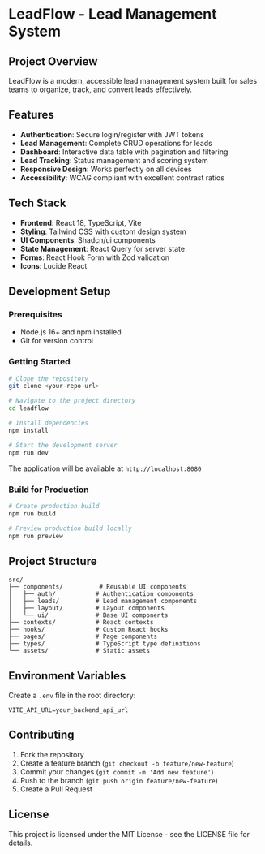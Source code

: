 # LeadFlow - Lead Management System

## Project Overview

LeadFlow is a modern, accessible lead management system built for sales teams to organize, track, and convert leads effectively.

## Features

- **Authentication**: Secure login/register with JWT tokens
- **Lead Management**: Complete CRUD operations for leads
- **Dashboard**: Interactive data table with pagination and filtering
- **Lead Tracking**: Status management and scoring system
- **Responsive Design**: Works perfectly on all devices
- **Accessibility**: WCAG compliant with excellent contrast ratios

## Tech Stack

- **Frontend**: React 18, TypeScript, Vite
- **Styling**: Tailwind CSS with custom design system
- **UI Components**: Shadcn/ui components
- **State Management**: React Query for server state
- **Forms**: React Hook Form with Zod validation
- **Icons**: Lucide React

## Development Setup

### Prerequisites

- Node.js 16+ and npm installed
- Git for version control

### Getting Started

```sh
# Clone the repository
git clone <your-repo-url>

# Navigate to the project directory
cd leadflow

# Install dependencies
npm install

# Start the development server
npm run dev
```

The application will be available at `http://localhost:8080`

### Build for Production

```sh
# Create production build
npm run build

# Preview production build locally
npm run preview
```

## Project Structure

```
src/
├── components/          # Reusable UI components
│   ├── auth/           # Authentication components
│   ├── leads/          # Lead management components
│   ├── layout/         # Layout components
│   └── ui/             # Base UI components
├── contexts/           # React contexts
├── hooks/              # Custom React hooks
├── pages/              # Page components
├── types/              # TypeScript type definitions
└── assets/             # Static assets
```

## Environment Variables

Create a `.env` file in the root directory:

```env
VITE_API_URL=your_backend_api_url
```

## Contributing

1. Fork the repository
2. Create a feature branch (`git checkout -b feature/new-feature`)
3. Commit your changes (`git commit -m 'Add new feature'`)
4. Push to the branch (`git push origin feature/new-feature`)
5. Create a Pull Request

## License

This project is licensed under the MIT License - see the LICENSE file for details.
